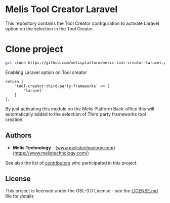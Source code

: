 # Melis Tool Creator Laravel
This repository contains the Tool Creator configuration to activate Laravel option on
the selection in the Tool Creator.

# Clone project
```bash
git clone https://github.com/melisplatform/melis-tool-creator-laravel.git
```

Enabling Laravel option on Tool creator
```
return [
    'tool-creator-third-party-frameworks' => [
        'laravel'
    ]
];

```

By just activating this module on the Melis Platform Back-office this will automatically added to the 
selection of Third party frameworks tool creation.

## Authors
* **Melis Technology** - [www.melistechnology.com](https://www.melistechnology.com/)

See also the list of [contributors](https://github.com/melisplatform/melis-core/contributors) who participated in this project.


## License
This project is licensed under the OSL-3.0 License - see the [LICENSE.md](LICENSE.md) file for details